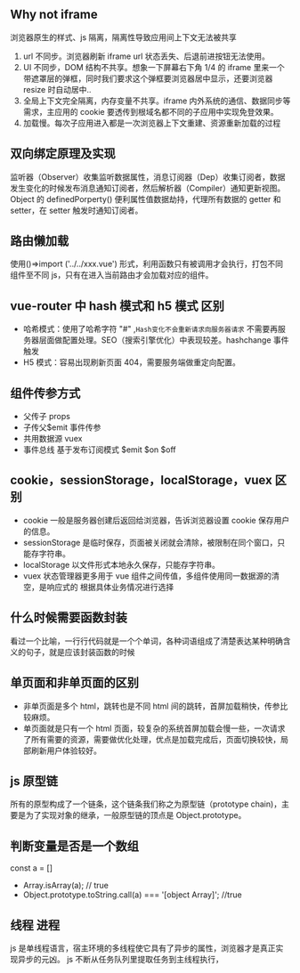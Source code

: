 ## Why not iframe

浏览器原生的样式、js 隔离，隔离性导致应用间上下文无法被共享

1. url 不同步。浏览器刷新 iframe url 状态丢失、后退前进按钮无法使用。
2. UI 不同步，DOM 结构不共享。想象一下屏幕右下角 1/4 的 iframe 里来一个带遮罩层的弹框，同时我们要求这个弹框要浏览器居中显示，还要浏览器 resize 时自动居中..
3. 全局上下文完全隔离，内存变量不共享。iframe 内外系统的通信、数据同步等需求，主应用的 cookie 要透传到根域名都不同的子应用中实现免登效果。
4. 加载慢。每次子应用进入都是一次浏览器上下文重建、资源重新加载的过程

## 双向绑定原理及实现

监听器（Observer）收集监听数据属性，消息订阅器（Dep）收集订阅者，数据发生变化的时候发布消息通知订阅者，然后解析器（Compiler）通知更新视图。 Object 的 definedPorperty() 便利属性值数据劫持，代理所有数据的 getter 和 setter，在 setter 触发时通知订阅者。

## 路由懒加载

使用()=>import ('../../xxx.vue') 形式，利用函数只有被调用才会执行，打包不同组件至不同 js，只有在进入当前路由才会加载对应的组件。

## vue-router 中 hash 模式和 h5 模式 区别

- 哈希模式：使用了哈希字符 "#" ,`Hash变化不会重新请求向服务器请求` 不需要再服务器层面做配置处理。SEO（搜索引擎优化）中表现较差。hashchange 事件触发
- H5 模式：容易出现刷新页面 404，需要服务端做重定向配置。

## 组件传参方式

- 父传子 props
- 子传父$emit 事件传参
- 共用数据源 vuex
- 事件总线 基于发布订阅模式 $emit $on $off

## cookie，sessionStorage，localStorage，vuex 区别

- cookie 一般是服务器创建后返回给浏览器，告诉浏览器设置 cookie 保存用户的信息。
- sessionStorage 是临时保存，页面被关闭就会清除，被限制在同个窗口，只能存字符串。
- localStorage 以文件形式本地永久保存，只能存字符串。
- vuex 状态管理器更多用于 vue 组件之间传值，多组件使用同一数据源的清空，是响应式的
  根据具体业务情况进行选择

## 什么时候需要函数封装

看过一个比喻，一行行代码就是一个个单词，各种词语组成了清楚表达某种明确含义的句子，就是应该封装函数的时候

## 单页面和非单页面的区别

- 非单页面是多个 html，跳转也是不同 html 间的跳转，首屏加载稍快，传参比较麻烦。
- 单页面就是只有一个 html 页面，较复杂的系统首屏加载会慢一些，一次请求了所有需要的资源，需要做优化处理，优点是加载完成后，页面切换较快，局部刷新用户体验较好。

## js 原型链

所有的原型构成了一个链条，这个链条我们称之为原型链（prototype chain)，主要是为了实现对象的继承，一般原型链的顶点是 Object.prototype。

## 判断变量是否是一个数组

const a = []

- Array.isArray(a); // true
- Object.prototype.toString.call(a) === '[object Array]'; //true

## 线程 进程

js 是单线程语言，宿主环境的多线程使它具有了异步的属性，浏览器才是真正实现异步的元凶。
js 不断从任务队列里提取任务到主线程执行，
